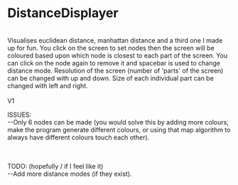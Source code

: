 # DistanceDisplayer </br>
</br>
Visualises euclidean distance, manhattan distance and a third one I made up for fun. You click on the screen to set nodes then the screen will be coloured based upon which node is closest to each part of the screen. You can click on the node again to remove it and spacebar is used to change distance mode. Resolution of the screen (number of 'parts' of the screen) can be changed with up and down. Size of each individual part can be changed with left and right.</br>
</br>
V1
</br>

ISSUES: </br>
--Only 6 nodes can be made (you would solve this by adding more colours, make the program generate different colours, or using that map algorithm to always have different colours touch each other).</br>
</br>
</br>

TODO: (hopefully / if I feel like it)</br>
--Add more distance modes (if they exist).</br>
</br>
</br>

